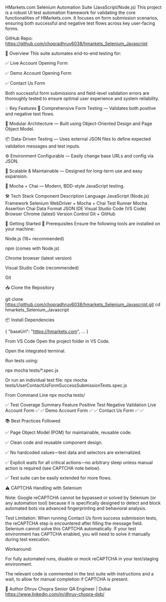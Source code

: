HMarkets.com Selenium Automation Suite (JavaScript/Node.js)
This project is a robust UI test automation framework for validating the core functionalities of HMarkets.com. It focuses on form submission scenarios, ensuring both successful and negative test flows across key user-facing forms.

GitHub Repo:
https://github.com/chopradhruv6038/hmarkets_Selenium_Javascript

📌 Overview
This suite automates end-to-end testing for:

✅ Live Account Opening Form

✅ Demo Account Opening Form

✅ Contact Us Form

Both successful form submissions and field-level validation errors are thoroughly tested to ensure optimal user experience and system reliability.

💡 Key Features
🔄 Comprehensive Form Testing — Validates both positive and negative test flows.

🧱 Modular Architecture — Built using Object-Oriented Design and Page Object Model.

📦 Data-Driven Testing — Uses external JSON files to define expected validation messages and test inputs.

⚙️ Environment Configurable — Easily change base URLs and config via JSON.

🚀 Scalable & Maintainable — Designed for long-term use and easy expansion.

🧪 Mocha + Chai — Modern, BDD-style JavaScript testing.

🛠️ Tech Stack
Component Description
Language JavaScript (Node.js)
Framework Selenium WebDriver + Mocha + Chai
Test Runner Mocha
Assertion Chai
Data Format JSON
IDE Visual Studio Code (VS Code)
Browser Chrome (latest)
Version Control Git + GitHub

🚀 Getting Started
🔧 Prerequisites
Ensure the following tools are installed on your machine:

Node.js (18+ recommended)

npm (comes with Node.js)

Chrome browser (latest version)

Visual Studio Code (recommended)

Git

📥 Clone the Repository

git clone https://github.com/chopradhruv6038/hmarkets_Selenium_Javascript.git
cd hmarkets_Selenium_Javascript

📦 Install Dependencies

{
"baseUrl": "https://hmarkets.com",
...
}

From VS Code
Open the project folder in VS Code.

Open the integrated terminal.

Run tests using:

npx mocha tests/\*.spec.js

Or run an individual test file:
npx mocha tests/UserContactUsFormSuccessSubmissionTests.spec.js

From Command Line
npx mocha tests/

✅ Test Coverage Summary
Feature Positive Test Negative Validation
Live Account Form ✅ ✅
Demo Account Form ✅ ✅
Contact Us Form ✅ ✅

📚 Best Practices Followed

✅ Page Object Model (POM) for maintainable, reusable code.

✅ Clean code and reusable component design.

✅ No hardcoded values—test data and selectors are externalized.

✅ Explicit waits for all critical actions—no arbitrary sleep unless manual action is required (see CAPTCHA note below).

✅ Test suite can be easily extended for more flows.

⚠️ CAPTCHA Handling with Selenium

Note:
Google reCAPTCHA cannot be bypassed or solved by Selenium (or any automation tool) because it is specifically designed to detect and block automated bots via advanced fingerprinting and behavioral analysis.

Test Limitation:
When running Contact Us form success submission tests, the reCAPTCHA step is encountered after filling the message field.
Selenium cannot solve this CAPTCHA automatically. If your test environment has CAPTCHA enabled, you will need to solve it manually during test execution.

Workaround:

For fully automated runs, disable or mock reCAPTCHA in your test/staging environment.

The relevant code is commented in the test suite with instructions and a wait, to allow for manual completion if CAPTCHA is present.

👤 Author
Dhruv Chopra
Senior QA Engineer | Dubai
https://www.linkedin.com/in/dhruv-chopra-dxb/
